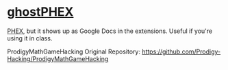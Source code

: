 # [ghostPHEX](https://github.com/afkvido/ghostPHEX)
[PHEX](https://github.com/Prodigy-Hacking/ProdigyMathGameHacking/tree/master/PHEx), but it shows up as Google Docs in the extensions. Useful if you're using it in class.

ProdigyMathGameHacking Original Repository: https://github.com/Prodigy-Hacking/ProdigyMathGameHacking
